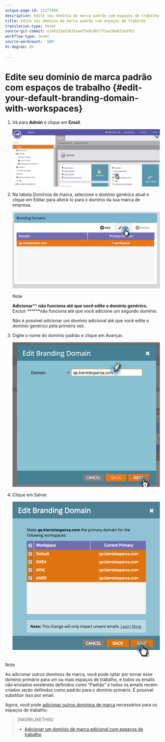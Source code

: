 ```yaml
---
unique-page-id: 11377406
description: Edite seu domínio de marca padrão com espaços de trabalho - Documentos de marketing - Documentação do produto
title: Edite seu domínio de marca padrão com espaços de trabalho
translation-type: tm+mt
source-git-commit: e149133a5383faaef5e9c9b7775ae36e633ed7b1
workflow-type: tm+mt
source-wordcount: '160'
ht-degree: 0%

---
```



# Edite seu domínio de marca padrão com espaços de trabalho {#edit-your-default-branding-domain-with-workspaces}

1. Vá para **Admin** e clique em **Email**.

   ![](assets/image2016-6-29-16-3a42-3a20.png)

1. Na tabela Domínios de marca, selecione o domínio genérico atual e clique em Editar para alterá-lo para o domínio da sua marca de empresa.

   ![](assets/image2016-8-12-10-3a30-3a34.png)

   >[!NOTE]
   >
   >**Adicionar****  **não funciona até que você edite o domínio genérico.** Excluir ******não funciona até que você adicione um segundo domínio.
   >
   >Não é possível adicionar um domínio adicional até que você edite o domínio genérico pela primeira vez.

1. Digite o nome do domínio padrão e clique em Avançar.

   ![](assets/image2016-8-12-10-3a32-3a31.png)

1. Clique em Salvar.

   ![](assets/edit-branding-domain-9-12-16-hand.png)

>[!NOTE]
>
>Ao adicionar outros domínios de marca, você pode optar por tornar esse domínio primário para um ou mais espaços de trabalho, e todos os emails não enviados existentes definidos como &quot;Padrão&quot; e todos os emails recém-criados serão definidos como padrão para o domínio primário. É possível substituir isso por email.

Agora, você pode [adicionar outros domínios de marca](add-an-additional-branding-domain-with-workspaces.md) necessários para os espaços de trabalho.

>[!MORELIKETHIS]
>
>* [Adicionar um domínio de marca adicional com espaços de trabalho](add-an-additional-branding-domain-with-workspaces.md)

